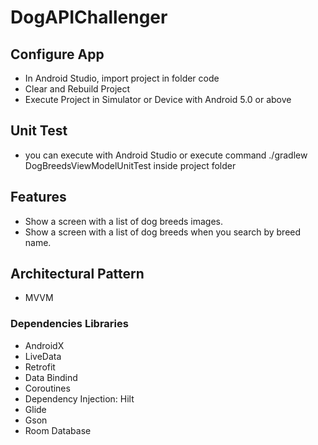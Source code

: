 # DogAPIChallenger

## Configure App
- In Android Studio, import project in folder code
- Clear and Rebuild Project
- Execute Project in Simulator or Device with Android 5.0 or above

## Unit Test
- you can execute with Android Studio or execute command ./gradlew DogBreedsViewModelUnitTest inside project folder 

## Features
- Show a screen with a list of dog breeds images.
- Show a screen with a list of dog breeds when you search by breed name.

## Architectural Pattern
- MVVM

### Dependencies Libraries
- AndroidX
- LiveData
- Retrofit
- Data Bindind
- Coroutines
- Dependency Injection: Hilt
- Glide
- Gson
- Room Database
